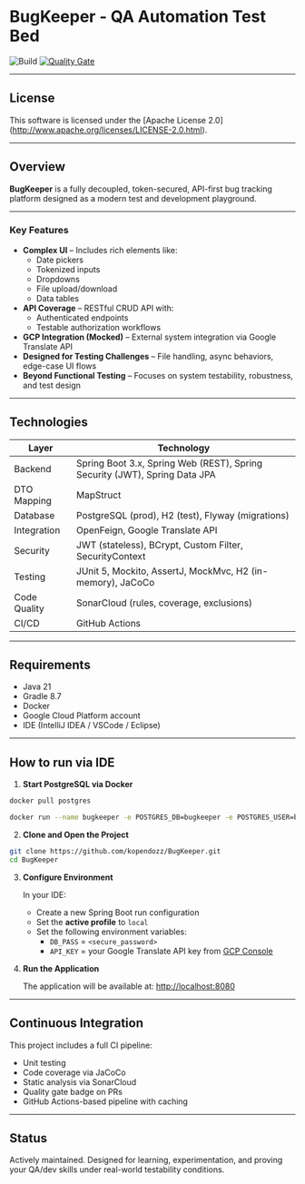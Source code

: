 # BugKeeper - QA Automation Test Bed

![Build](https://github.com/kopendozz/BugKeeper/actions/workflows/ci.yml/badge.svg)
[![Quality Gate](https://sonarcloud.io/api/project_badges/measure?project=kopendozz_BugKeeper&metric=alert_status)](https://sonarcloud.io/summary/new_code?id=kopendozz_BugKeeper)

---

## License

This software is licensed under the [Apache License 2.0]
(http://www.apache.org/licenses/LICENSE-2.0.html).

---

## Overview

**BugKeeper** is a fully decoupled, token-secured, API-first bug tracking platform designed as a modern test and development playground.

---

### Key Features

- **Complex UI** – Includes rich elements like:
    - Date pickers
    - Tokenized inputs
    - Dropdowns
    - File upload/download
    - Data tables
- **API Coverage** – RESTful CRUD API with:
    - Authenticated endpoints
    - Testable authorization workflows
- **GCP Integration (Mocked)** – External system integration via Google Translate API
- **Designed for Testing Challenges** – File handling, async behaviors, edge-case UI flows
- **Beyond Functional Testing** – Focuses on system testability, robustness, and test design

---

## Technologies

| Layer        | Technology                                                                 |
|--------------|----------------------------------------------------------------------------|
| Backend      | Spring Boot 3.x, Spring Web (REST), Spring Security (JWT), Spring Data JPA |
| DTO Mapping  | MapStruct                                                                  |
| Database     | PostgreSQL (prod), H2 (test), Flyway (migrations)                          |
| Integration  | OpenFeign, Google Translate API                                            |
| Security     | JWT (stateless), BCrypt, Custom Filter, SecurityContext                    |
| Testing      | JUnit 5, Mockito, AssertJ, MockMvc, H2 (in-memory), JaCoCo                 |
| Code Quality | SonarCloud (rules, coverage, exclusions)                                   |
| CI/CD        | GitHub Actions                                                             |

---

## Requirements

- Java 21
- Gradle 8.7
- Docker
- Google Cloud Platform account
- IDE (IntelliJ IDEA / VSCode / Eclipse)

---

## How to run via IDE

1. **Start PostgreSQL via Docker**

```bash
docker pull postgres
````

```bash
docker run --name bugkeeper -e POSTGRES_DB=bugkeeper -e POSTGRES_USER=bugkeeper -e POSTGRES_PASSWORD=<secure_password> -d -p 5432:5432 postgres
```

2. **Clone and Open the Project**

```bash
git clone https://github.com/kopendozz/BugKeeper.git
cd BugKeeper
````

3. **Configure Environment**

   In your IDE:

    - Create a new Spring Boot run configuration
    - Set the **active profile** to `local`
    - Set the following environment variables:
        - `DB_PASS` = `<secure_password>`
        - `API_KEY` = your Google Translate API key
          from [GCP Console](https://console.cloud.google.com/apis/api/translate.googleapis.com/credentials)

4. **Run the Application**

   The application will be available at: [http://localhost:8080](http://localhost:8080)

---

## Continuous Integration

This project includes a full CI pipeline:

- Unit testing
- Code coverage via JaCoCo
- Static analysis via SonarCloud
- Quality gate badge on PRs
- GitHub Actions-based pipeline with caching

---

## Status

Actively maintained. Designed for learning, experimentation, and proving your QA/dev skills under real-world testability
conditions.
